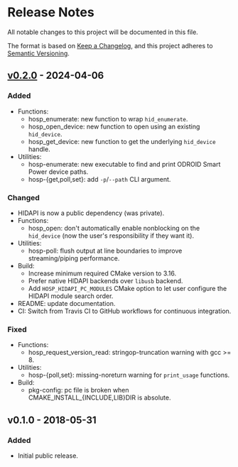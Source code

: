# Release Notes

All notable changes to this project will be documented in this file.

The format is based on [Keep a Changelog](https://keepachangelog.com/en/1.1.0/),
and this project adheres to [Semantic Versioning](https://semver.org/spec/v2.0.0.html).


## [v0.2.0] - 2024-04-06

### Added

- Functions:
  - hosp_enumerate: new function to wrap `hid_enumerate`.
  - hosp_open_device: new function to open using an existing `hid_device`.
  - hosp_get_device: new function to get the underlying `hid_device` handle.
- Utilities:
  - hosp-enumerate: new executable to find and print ODROID Smart Power device paths.
  - hosp-{get,poll,set}: add `-p`/`--path` CLI argument.

### Changed

- HIDAPI is now a public dependency (was private).
- Functions:
  - hosp_open: don't automatically enable nonblocking on the `hid_device` (now the user's responsibility if they want it).
- Utilities:
  - hosp-poll: flush output at line boundaries to improve streaming/piping performance.
- Build:
  - Increase minimum required CMake version to 3.16.
  - Prefer native HIDAPI backends over `libusb` backend.
  - Add `HOSP_HIDAPI_PC_MODULES` CMake option to let user configure the HIDAPI module search order.
- README: update documentation.
- CI: Switch from Travis CI to GitHub workflows for continuous integration.

### Fixed

- Functions:
  - hosp_request_version_read: stringop-truncation warning with gcc >= 8.
- Utilities:
  - hosp-{poll,set}: missing-noreturn warning for `print_usage` functions.
- Build:
  - pkg-config: pc file is broken when CMAKE_INSTALL_{INCLUDE,LIB}DIR is absolute.


## v0.1.0 - 2018-05-31

### Added

- Initial public release.

[v0.2.0]: https://github.com/energymon/hosp/compare/v0.1.0...v0.2.0
